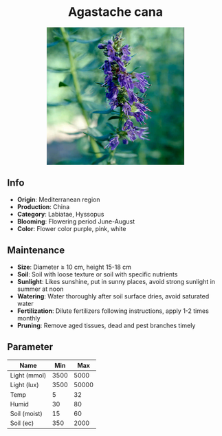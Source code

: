 <h1 align='center'>Agastache cana</h1>
<p align="center">
    <img 
        align='center'
        width='320'
        src="../images/agastache cana.png" 
        alt='Agastache cana' />
</p>

## Info

 - **Origin**: Mediterranean region
 - **Production**: China
 - **Category**: Labiatae, Hyssopus
 - **Blooming**: Flowering period June-August
 - **Color**: Flower color purple, pink, white

## Maintenance

 - **Size**: Diameter ≥ 10 cm, height 15-18 cm
 - **Soil**: Soil with loose texture or soil with specific nutrients
 - **Sunlight**: Likes sunshine, put in sunny places, avoid strong sunlight in summer at noon
 - **Watering**: Water thoroughly after soil surface dries, avoid saturated water
 - **Fertilization**: Dilute fertilizers following instructions, apply 1-2 times monthly
 - **Pruning**: Remove aged tissues, dead and pest branches timely

## Parameter

| Name         | Min  | Max   |
|--------------|------|-------|
| Light (mmol) | 3500 | 5000  |
| Light (lux)  | 3500 | 50000 |
| Temp         | 5    | 32    |
| Humid        | 30   | 80    |
| Soil (moist) | 15   | 60    |
| Soil (ec)    | 350  | 2000  |